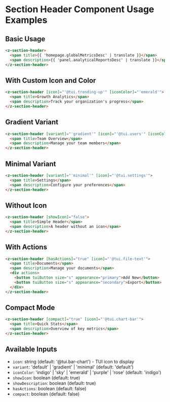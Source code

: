 # Section Header Component Usage Examples

## Basic Usage

```html
<z-section-header>
  <span title>{{ 'homepage.globalMetricsDesc' | translate }}</span>
  <span description>{{ 'panel.analyticalReportsDesc' | translate }}</span>
</z-section-header>
```

## With Custom Icon and Color

```html
<z-section-header [icon]="'@tui.trending-up'" [iconColor]="'emerald'">
  <span title>Growth Analytics</span>
  <span description>Track your organization's progress</span>
</z-section-header>
```

## Gradient Variant

```html
<z-section-header [variant]="'gradient'" [icon]="'@tui.users'" [iconColor]="'sky'">
  <span title>Team Overview</span>
  <span description>Manage your team members</span>
</z-section-header>
```

## Minimal Variant

```html
<z-section-header [variant]="'minimal'" [icon]="'@tui.settings'">
  <span title>Settings</span>
  <span description>Configure your preferences</span>
</z-section-header>
```

## Without Icon

```html
<z-section-header [showIcon]="false">
  <span title>Simple Header</span>
  <span description>A header without an icon</span>
</z-section-header>
```

## With Actions

```html
<z-section-header [hasActions]="true" [icon]="'@tui.file-text'">
  <span title>Documents</span>
  <span description>Manage your documents</span>
  <div actions>
    <button tuiButton size="s" appearance="primary">Add New</button>
    <button tuiButton size="s" appearance="secondary">Export</button>
  </div>
</z-section-header>
```

## Compact Mode

```html
<z-section-header [compact]="true" [icon]="'@tui.chart-bar'">
  <span title>Quick Stats</span>
  <span description>Overview of key metrics</span>
</z-section-header>
```

## Available Inputs

- `icon`: string (default: '@tui.bar-chart') - TUI icon to display
- `variant`: 'default' | 'gradient' | 'minimal' (default: 'default')
- `iconColor`: 'indigo' | 'sky' | 'emerald' | 'purple' | 'rose' (default: 'indigo')
- `showIcon`: boolean (default: true)
- `showDescription`: boolean (default: true)
- `hasActions`: boolean (default: false)
- `compact`: boolean (default: false)
